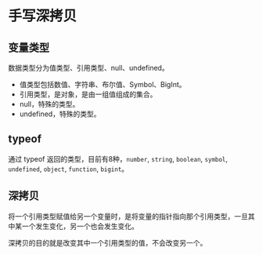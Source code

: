 # 手写深拷贝

## 变量类型

数据类型分为值类型、引用类型、null、undefined。

- 值类型包括数值、字符串、布尔值、Symbol、BigInt。
- 引用类型，是对象，是由一组值组成的集合。
- null，特殊的类型。
- undefined，特殊的类型。

## typeof

通过 typeof 返回的类型，目前有8种，`number`, `string`, `boolean`, `symbol`, `undefined`, `object`, `function`, `bigint`。

## 深拷贝

将一个引用类型赋值给另一个变量时，是将变量的指针指向那个引用类型，一旦其中某一个发生变化，另一个也会发生变化。

深拷贝的目的就是改变其中一个引用类型的值，不会改变另一个。
